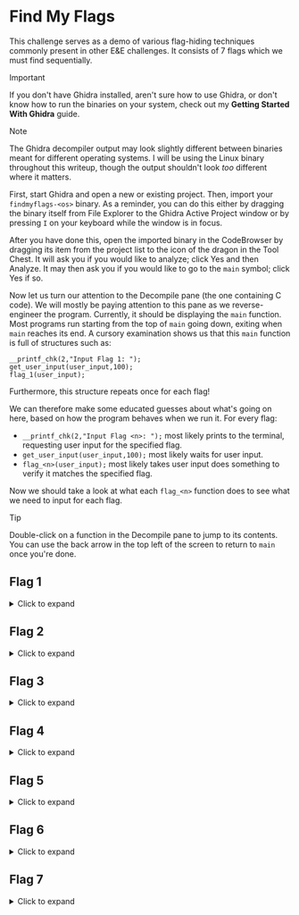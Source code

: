 # Find My Flags

This challenge serves as a demo of various flag-hiding techniques commonly present in other E&E challenges. It consists of 7 flags which we must find sequentially.

> [!IMPORTANT]
> If you don't have Ghidra installed, aren't sure how to use Ghidra, or don't know how to run the binaries on your system, check out my **Getting Started With Ghidra** guide.

> [!NOTE]
> The Ghidra decompiler output may look slightly different between binaries meant for different operating systems. I will be using the Linux binary throughout this writeup, though the output shouldn't look *too* different where it matters.

First, start Ghidra and open a new or existing project. Then, import your `findmyflags-<os>` binary. As a reminder, you can do this either by dragging the binary itself from File Explorer to the Ghidra Active Project window or by pressing `I` on your keyboard while the window is in focus.

After you have done this, open the imported binary in the CodeBrowser by dragging its item from the project list to the icon of the dragon in the Tool Chest. It will ask you if you would like to analyze; click Yes and then Analyze. It may then ask you if you would like to go to the `main` symbol; click Yes if so.

Now let us turn our attention to the Decompile pane (the one containing C code). We will mostly be paying attention to this pane as we reverse-engineer the program. Currently, it should be displaying the `main` function. Most programs run starting from the top of `main` going down, exiting when `main` reaches its end. A cursory examination shows us that this `main` function is full of structures such as:

```
__printf_chk(2,"Input Flag 1: ");
get_user_input(user_input,100);
flag_1(user_input);
```

Furthermore, this structure repeats once for each flag!

We can therefore make some educated guesses about what's going on here, based on how the program behaves when we run it. For every flag:
- `__printf_chk(2,"Input Flag <n>: ");` most likely prints to the terminal, requesting user input for the specified flag.
- `get_user_input(user_input,100);` most likely waits for user input.
- `flag_<n>(user_input);` most likely takes user input does something to verify it matches the specified flag.

Now we should take a look at what each `flag_<n>` function does to see what we need to input for each flag.

> [!TIP]
> Double-click on a function in the Decompile pane to jump to its contents. You can use the back arrow in the top left of the screen to return to `main` once you're done.

## Flag 1

<details>
<summary>Click to expand</summary>

Glancing at the `flag_1` function should immediately reveal the flag. This flag has nothing done to it to make it harder to find. All it does is compare the input with the flag and run the `fail` function if they do not match.

</details>

## Flag 2

<details>
<summary>Click to expand</summary>

Near the top of `flag_2`, we can see a function named `base64_decode` being used. Its input is a Base64 string, which we can decode in [CyberChef](https://gchq.github.io/CyberChef/) to find the flag.

</details>

## Flag 3

<details>
<summary>Click to expand</summary>

This one looks a little more complicated, but we need not pay too much attention to the fluff. Towards the end of `flag_3`, we can see that the flag has been broken into 3 pieces. Identifying and putting these 3 pieces together will get us the flag.

</details>

## Flag 4

<details>
<summary>Click to expand</summary>

What an `if` statement! Thankfully, while things might initially look unclear, realizing that it's only comparing the flag character-by-character and extracting each character from the statement is all you need to do.

</details>

## Flag 5

<details>
<summary>Click to expand</summary>

A freebie before we get into some harder ones :\)

</details>

## Flag 6

<details>
<summary>Click to expand</summary>

The most important thing to spot is that this is all a XOR (eXclusive OR) operation on some data. If that sounds unfamiliar, don't worry - it's not as complicated as it sounds. All we need to do is find the XOR key, which in this case is plainly visible as the `0x56` next to the `^` operator (which is C's XOR operator) on line 11 (line number may differ between binaries).

After that, we can plug the contents of `to_xor` into CyberChef with a XOR operation and our found key to get the flag, [like so](https://gchq.github.io/CyberChef/#recipe=Unescape_string()XOR(%7B'option':'Hex','string':'56'%7D,'Standard',false)&input=XHgxNVx4MDVceDAze1x4MDVceDFhXHgxM1x4MTh7YmNgZVY).

This way of hiding the flag is quite common in NCL challenges! Because of this, I've included a line-by-line annotation of the decompiler output below.

```
void flag_6(char *input)
{
	// declaring some variables to use later
	uint uVar1;
	int iVar2;
	char to_xor [14];

	// copy 14 (0xe) bytes of data (in this case represented as an escaped string) to to_xor
	builtin_strncpy(to_xor,"\x15\x05\x03{\x05\x1a\x13\x18{bc`eV",0xe);

	// classic for loop that loops through the 14 (0xe) bytes of data in to_xor...
	for (uVar1 = 0; uVar1 < 0xe; uVar1 = uVar1 + 1) {

		// ... and XOR's each byte by 0x56
		to_xor[(int)uVar1] = to_xor[(int)uVar1] ^ 0x56;

	}

	// finally, the XOR'd result is compared with the user's input
	iVar2 = strcmp(input,to_xor);

	// if they match, return to main and continue the program
	if (iVar2 == 0) {
		return;
	}

	// otherwise, fail and exit
	fail();
}
```

</details>

## Flag 7

<details>
<summary>Click to expand</summary>

This one's the same as `flag_6`, but with a little twist - each character has the number 55 (0x37) subtracted from it before being XOR'd by 0x21.

</details>
